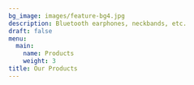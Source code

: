 ```yaml
---
bg_image: images/feature-bg4.jpg
description: Bluetooth earphones, neckbands, etc.
draft: false
menu:
  main:
    name: Products
    weight: 3
title: Our Products
---
```


